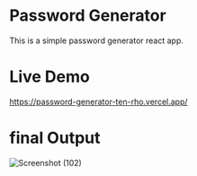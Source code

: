 # Password Generator
This is a simple password generator react app.


# Live Demo
https://password-generator-ten-rho.vercel.app/


# final Output
![Screenshot (102)](https://github.com/nammi123/Password-Generator/assets/96935962/b23a179d-96e1-4186-a850-6ef7f377043c)

